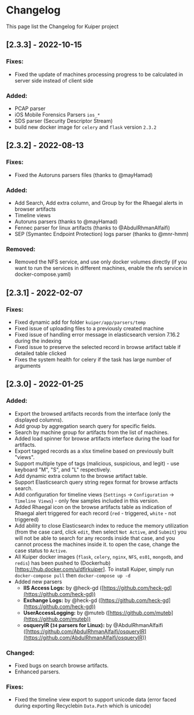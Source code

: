# **Changelog**
This page list the Changelog for Kuiper project

## **[2.3.3] - 2022-10-15**
### **Fixes:**
- Fixed the update of machines processing progress to be calculated in server side instead of client side

### **Added:**
- PCAP parser
- iOS Mobile Forensics Parsers `ios_*`
- SDS parser (Security Descriptor Stream)
- build new docker image for `celery` and `flask` version `2.3.2`


## **[2.3.2] - 2022-08-13**
### **Fixes:**
- Fixed the Autoruns parsers files (thanks to @mayHamad)

### **Added:**
- Add Search, Add extra column, and Group by for the Rhaegal alerts in browser artifacts
- Timeline views
- Autoruns parsers (thanks to @mayHamad)
- Fennec parser for linux artifacts (thanks to @AbdulRhmanAlfaifi)
- SEP (Symantec Endpoint Protection) logs parser (thanks to @mnr-hmm)

### **Removed:**
- Removed the NFS service, and use only docker volumes directly (if you want to run the services in different machines, enable the nfs service in docker-compose.yaml)



## **[2.3.1] - 2022-02-07**
### **Fixes:**
- Fixed dynamic add for folder `kuiper/app/parsers/temp`
- Fixed issue of uploading files to a previously created machine
- Fixed issue of handling error message in elasticsearch version 7.16.2 during the indexing
- Fixed issue to preserve the selected record in browse artifact table if detailed table clicked
- Fixes the system health for celery if the task has large number of arguments



## **[2.3.0] - 2022-01-25**

### **Added:**
- Export the browsed artifacts records from the interface (only the displayed columns).
- Add group by aggregation search query for specific fields.
- Search by machine group for artifacts from the list of machines.
- Added load spinner for browse artifacts interface during the load for artifacts.
- Export tagged records as a xlsx timeline based on previously built "views".
- Support multiple type of tags (malicious, suspicious, and legit) - use keyboard "M", "S", and "L" respectively.
- Add dynamic extra column to the browse artifact table.
- Support Elasticsearch query string regex format for browse artfacts search.
- Add configuration for timeline views (`Settings` -> `Configuration` -> `Timeline Views`) - only few samples included in this version.
- Added Rhaegal icon on the browse artifacts table as indication of Rhaegal alert triggered for each record (`red` - triggered, `white` - not triggered)
- Add ability to close Elasticsearch index to reduce the memory utilization (from the case card, click `edit`, then select `Not Active`, and `Submit`)
    you will not be able to search for any records inside that case, and you cannot process the machines inside it.
    to open the case, change the case status to `Active`.
- All Kuiper docker images (`flask`, `celery`, `nginx`, `NFS`, `es01`, `mongodb`, and `redis`) has been pushed to (Dockerhub)[https://hub.docker.com/u/dfirkuiper]. To install Kuiper, simply run `docker-compose pull` then `docker-compose up -d`
- Added new parsers 
    - **IIS Access Logs:** by @heck-gd ([https://github.com/heck-gd](https://github.com/heck-gd))
    - **Exchange Logs:** by @heck-gd ([https://github.com/heck-gd](https://github.com/heck-gd))
    - **UserAccessLogging:** by @muteb ([https://github.com/muteb](https://github.com/muteb))
    - **osqueryIR (`34` parsers for Linux):** by @AbdulRhmanAlfaifi ([https://github.com/AbdulRhmanAlfaifi/osqueryIR](https://github.com/AbdulRhmanAlfaifi/osqueryIR))


### **Changed:**
- Fixed bugs on search browse artifacts.
- Enhanced parsers.

### **Fixes:**
- Fixed the timeline view export to support unicode data (error faced during exporting Recyclebin `Data.Path` which is unicode)
